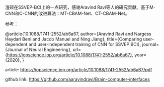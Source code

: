 渣硕在SSVEP-BCI上的一点研究，感谢Aravind Ravi等人的研究贡献。基于M-CNN和C-CNN的改进算法：MT-CBAM-Net、CT-CBAM-Net。

参考：

@article{10.1088/1741-2552/ab6a67, author={Aravind Ravi and Nargess Heydari Beni and Jacob Manuel and Ning Jiang}, title={Comparing user-dependent and user-independent training of CNN for SSVEP BCI}, journal={Journal of Neural Engineering}, url={https://iopscience.iop.org/article/10.1088/1741-2552/ab6a67}, year={2020}, }

article: https://iopscience.iop.org/article/10.1088/1741-2552/ab6a67/pdf

github link: https://github.com/aaravindravi/Brain-computer-interfaces
